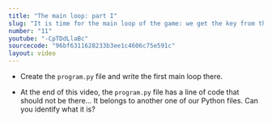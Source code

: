 ```yaml
---
title: "The main loop: part I"
slug: "It is time for the main loop of the game: we get the key from the user, we move the pacman, we repeat!"
number: "11"
youtube: "-CpTDdLlaBc"
sourcecode: "96bf6311628233b3ee1c4606c75e591c"
layout: video
---
```


* Create the `program.py` file and write the first main loop there.

* At the end of this video, the `program.py` file has a line of code that should not be there... It belongs to another one of our Python files. Can you identify what it is?





